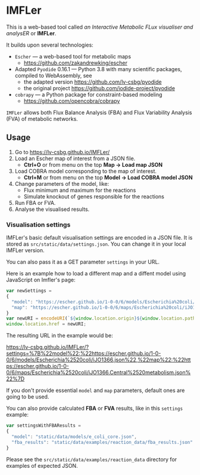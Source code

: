 # IMFLer

This is a web-based tool called *an Interactive Metabolic FLux visualiser and analysER* or **IMFLer**.

It builds upon several technologies:
* `Escher` &#8212; a web-based tool for metabolic maps
    * https://github.com/zakandrewking/escher
* Adapted `Pyodide` 0.16.1 &#8212; Python 3.8 with many scientific packages, compiled to WebAssembly, see
    * the adapted version https://github.com/lv-csbg/pyodide
    * the original project https://github.com/iodide-project/pyodide
* `cobrapy` &#8212; a Python package for constraint-based modeling
    * https://github.com/opencobra/cobrapy

`IMFLer` allows both Flux Balance Analysis (FBA) and Flux Variability Analysis (FVA) of metabolic networks.

## Usage

1. Go to https://lv-csbg.github.io/IMFLer/
2. Load an Escher map of interest from a JSON file.
    * **Ctrl+O** or from menu on the top **Map -> Load map JSON**
3. Load COBRA model corresponding to the map of interest.
    * **Ctrl+M** or from menu on the top **Model -> Load COBRA model JSON**
4. Change parameters of the model, like:
    * Flux minimum and maximum for the reactions
    * Simulate knockout of genes responsible for the reactions
5. Run FBA or FVA.
6. Analyse the visualised results.

### Visualisation settings
IMFLer's basic default visualisation settings are encoded in a JSON file.
It is stored as `src/static/data/settings.json`. You can change it in your local IMFLer version.

You can also pass it as a GET parameter `settings` in your URL.

Here is an example how to load a different map and a diffent model using JavaScript on Imfler's page:
```js
var newSettings = 
{
  "model": "https://escher.github.io/1-0-0/6/models/Escherichia%20coli/iJO1366.json",
  "map": "https://escher.github.io/1-0-0/6/maps/Escherichia%20coli/iJO1366.Central%20metabolism.json"
}
var newURI = encodeURI(`${window.location.origin}${window.location.pathname}?settings=${JSON.stringify(newSettings)}`);
window.location.href = newURI;
```
The resulting URL in the example would be:

https://lv-csbg.github.io/IMFLer/?settings=%7B%22model%22:%22https://escher.github.io/1-0-0/6/models/Escherichia%2520coli/iJO1366.json%22,%22map%22:%22https://escher.github.io/1-0-0/6/maps/Escherichia%2520coli/iJO1366.Central%2520metabolism.json%22%7D

If you don't provide essential `model` and `map` parameters, default ones are going to be used.

You can also provide calculated **FBA** or **FVA** results, like in this `settings` example:
```js
var settingsWithFBAResults = 
{
  "model": "static/data/models/e_coli_core.json",
  "fba_results": "static/data/examples/reaction_data/fba_results.json"
}
```

Please see the `src/static/data/examples/reaction_data` directory for examples of expected JSON.
